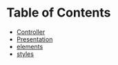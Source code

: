 # Table of Contents

* [Controller](/docs/api/Controller.md)
* [Presentation](/docs/api/Presentation.md)
* [elements](/docs/api/elements.md)
* [styles](/docs/api/styles.md)
